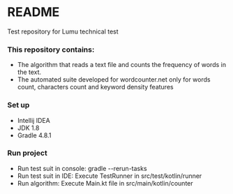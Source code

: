 # README #

Test repository for Lumu technical test

### This repository contains: ###
* The  algorithm that reads a text file and counts the frequency of words in the text.
* The automated suite developed for wordcounter.net only for words count, characters count and keyword density
  features

### Set up ###
* Intellij IDEA
* JDK 1.8
* Gradle 4.8.1

### Run project ###
* Run test suit in console: gradle --rerun-tasks
* Run test suit in IDE: Execute TestRunner in src/test/kotlin/runner
* Run algorithm: Execute Main.kt file in src/main/kotlin/counter

